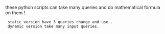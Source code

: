 these python scripts can take many queries and do mathematical formula on them !

     static version have 3 queries change and use .
     dynamic version take many input queries.
